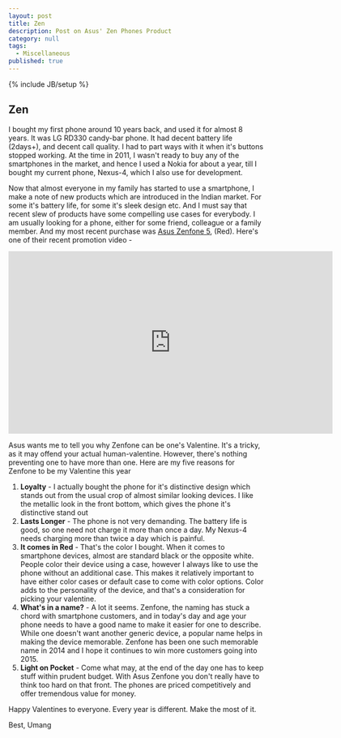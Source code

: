 ```yaml
---
layout: post
title: Zen
description: Post on Asus' Zen Phones Product
category: null
tags: 
  - Miscellaneous
published: true
---
```


{% include JB/setup %}

## Zen

I bought my first phone around 10 years back, and used it for almost 8 years. It was LG RD330 candy-bar phone. It had decent battery life (2days+), and decent call quality. I had to part ways with it when it's buttons stopped working. At the time in 2011, I wasn't ready to buy any of the smartphones in the market, and hence I used a Nokia for about a year, till I bought my current phone, Nexus-4, which I also use for development.

Now that almost everyone in my family has started to use a smartphone, I make a note of new products which are introduced in the Indian market. For some it's battery life, for some it's sleek design etc. And I must say that recent slew of products have some compelling use cases for everybody. I am usually looking for a phone, either for some friend, colleague or a family member. And my most recent purchase was [Asus Zenfone 5](http://www.flipkart.com/asus), (Red). Here's one of their recent promotion video - 

<div align="center">
<iframe width="640" height="360" src="https://www.youtube.com/embed/x8ZdiCDIOqQ" frameborder="0" allowfullscreen></iframe>
</div>

Asus wants me to tell you why Zenfone can be one's Valentine. It's a tricky, as it may offend your actual human-valentine. However, there's nothing preventing one to have more than one. Here are my five reasons for Zenfone to be my Valentine this year


1. **Loyalty** - I actually bought the phone for it's distinctive design which stands out from the usual crop of almost similar looking devices. I like the metallic look in the front bottom, which gives the phone it's distinctive stand out 
2. **Lasts Longer** - The phone is not very demanding. The battery life is good, so one need not charge it more than once a  day. My Nexus-4 needs charging more than twice a day which is painful.
3. **It comes in Red** - That's the color I bought. When it comes to smartphone devices, almost are standard black or the opposite white. People color their device using a case, however I always like to use the phone without an additional case. This makes it relatively important to have either color cases or default case to come with color options. Color adds to the personality of the device, and that's a consideration for picking your valentine.
4. **What's in a name?** - A lot it seems. Zenfone, the naming has stuck a chord with smartphone customers, and in today's day and age your phone needs to have a good name to make it easier for one to describe. While one doesn't want another generic device, a popular name helps in making the device memorable. Zenfone has been one such memorable name in 2014 and I hope it continues to win more customers going into 2015.
5. **Light on Pocket** - Come what may, at the end of the day one has to keep stuff within prudent budget. With Asus Zenfone you don't really have to think too hard on that front. The phones are priced competitively and offer tremendous value for money. 

Happy Valentines to everyone. Every year is different. Make the most of it.

Best, Umang



